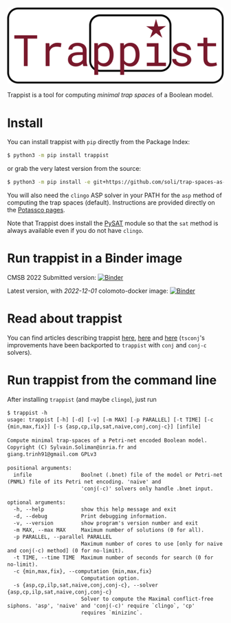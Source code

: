 ![trappist logo](trappist.svg)

Trappist is a tool for computing _minimal trap spaces_ of a Boolean model.

# Install

You can install trappist with `pip` directly from the Package Index:

``` sh
$ python3 -m pip install trappist
```

or grab the very latest version from the source:

``` sh
$ python3 -m pip install -e git+https://github.com/soli/trap-spaces-as-siphons.git
```

You will also need the `clingo` ASP solver in your PATH for the `asp` method of computing the trap spaces (default). Instructions are provided directly on the [Potassco pages](https://github.com/potassco/clingo/releases/).

Note that Trappist does install the [PySAT](https://pysathq.github.io/docs/html/index.html) module so that the `sat` method is always available even if you do not have `clingo`.

# Run trappist in a Binder image

CMSB 2022 Submitted version: [![Binder](https://mybinder.org/badge.svg)](https://mybinder.org/v2/gh/soli/trap-spaces-as-siphons/camera-ready)

Latest version, with _2022-12-01_ colomoto-docker image: [![Binder](https://mybinder.org/badge.svg)](https://mybinder.org/v2/gh/soli/trap-spaces-as-siphons/main)

# Read about trappist

You can find articles describing trappist [here](https://hal.science/hal-03721508), [here](https://hal.science/hal-04167028/) and [here](https://hal.science/hal-04523118/) (`tsconj`'s improvements have been backported to `trappist` with `conj` and `conj-c` solvers).

# Run trappist from the command line

After installing `trappist` (and maybe `clingo`), just run

```
$ trappist -h
usage: trappist [-h] [-d] [-v] [-m MAX] [-p PARALLEL] [-t TIME] [-c {min,max,fix}] [-s {asp,cp,ilp,sat,naive,conj,conj-c}] [infile]

Compute minimal trap-spaces of a Petri-net encoded Boolean model. Copyright (C) Sylvain.Soliman@inria.fr and
giang.trinh91@gmail.com GPLv3

positional arguments:
  infile                Boolnet (.bnet) file of the model or Petri-net (PNML) file of its Petri net encoding. 'naive' and
                        'conj(-c)' solvers only handle .bnet input.

optional arguments:
  -h, --help            show this help message and exit
  -d, --debug           Print debugging information.
  -v, --version         show program's version number and exit
  -m MAX, --max MAX     Maximum number of solutions (0 for all).
  -p PARALLEL, --parallel PARALLEL
                        Maximum number of cores to use [only for naive and conj(-c) method] (0 for no-limit).
  -t TIME, --time TIME  Maximum number of seconds for search (0 for no-limit).
  -c {min,max,fix}, --computation {min,max,fix}
                        Computation option.
  -s {asp,cp,ilp,sat,naive,conj,conj-c}, --solver {asp,cp,ilp,sat,naive,conj,conj-c}
                        Solver to compute the Maximal conflict-free siphons. 'asp', 'naive' and 'conj(-c)' require `clingo`, 'cp'
                        requires `minizinc`.
```
